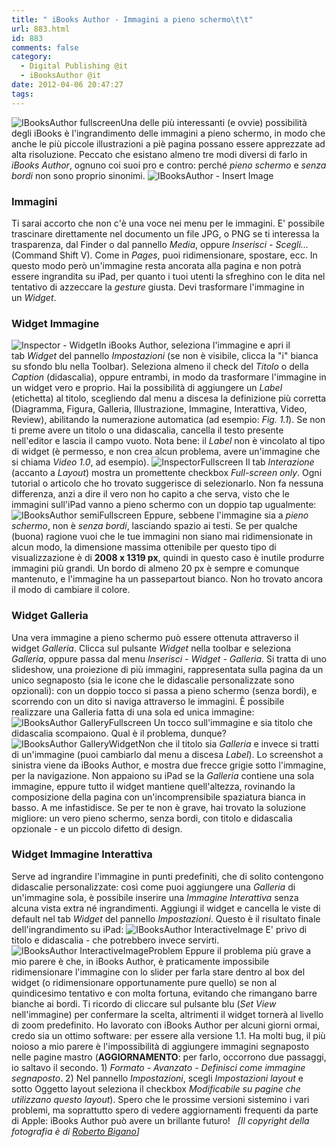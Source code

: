 ```yaml
---
title: " iBooks Author - Immagini a pieno schermo\t\t"
url: 883.html
id: 883
comments: false
category:
  - Digital Publishing @it
  - iBooksAuthor @it
date: 2012-04-06 20:47:27
tags:
---
```


![IBooksAuthor fullscreen](http://localhost:8888/wp-content/uploads/2012/04/iBooksAuthor-fullscreen.jpg)Una delle più interessanti (e ovvie) possibilità degli iBooks è l'ingrandimento delle immagini a pieno schermo, in modo che anche le più piccole illustrazioni a piè pagina possano essere apprezzate ad alta risoluzione. Peccato che esistano almeno tre modi diversi di farlo in _iBooks Author_, ognuno coi suoi pro e contro: perché _pieno schermo_ e _senza bordi_ non sono proprio sinonimi.  ![IBooksAuthor - Insert Image](http://localhost:8888/wp-content/uploads/2012/04/iBooksAuthor-insertImage.jpg)

### Immagini

Ti sarai accorto che non c'è una voce nei menu per le immagini. E' possibile trascinare direttamente nel documento un file JPG, o PNG se ti interessa la trasparenza, dal Finder o dal pannello _Media_, oppure _Inserisci - Scegli..._ (Command Shift V). Come in _Pages_, puoi ridimensionare, spostare, ecc. In questo modo però un'immagine resta ancorata alla pagina e non potrà essere ingrandita su iPad, per quanto i tuoi utenti la sfreghino con le dita nel tentativo di azzeccare la _gesture_ giusta. Devi trasformare l'immagine in un _Widget_.

### Widget Immagine

![Inspector - Widget](http://localhost:8888/wp-content/uploads/2012/04/InspectorWidget.png)In iBooks Author, seleziona l'immagine e apri il tab _Widget_ del pannello _Impostazioni_ (se non è visibile, clicca la "i" bianca su sfondo blu nella Toolbar). Seleziona almeno il check del _Titolo_ o della _Caption_ (didascalia), oppure entrambi, in modo da trasformare l'immagine in un widget vero e proprio. Hai la possibilità di aggiungere un _Label_ (etichetta) al titolo, scegliendo dal menu a discesa la definizione più corretta (Diagramma, Figura, Galleria, Illustrazione, Immagine, Interattiva, Video, Review), abilitando la numerazione automatica (ad esempio: _Fig. 1.1_). Se non ti preme avere un titolo o una didascalia, cancella il testo presente nell'editor e lascia il campo vuoto. Nota bene: il _Label_ non è vincolato al tipo di widget (è permesso, e non crea alcun problema, avere un'immagine che si chiama _Video 1.0_, ad esempio). ![InspectorFullscreen](http://localhost:8888/wp-content/uploads/2012/04/InspectorFullscreen1.png) Il tab _Interazione_ (accanto a _Layout_) mostra un promettente checkbox _Full-screen only_. Ogni tutorial o articolo che ho trovato suggerisce di selezionarlo. Non fa nessuna differenza, anzi a dire il vero non ho capito a che serva, visto che le immagini sull'iPad vanno a pieno schermo con un doppio tap ugualmente: ![IBooksAuthor semiFullscreen](http://localhost:8888/wp-content/uploads/2012/04/iBooksAuthor-semiFullscreen.jpg) Eppure, sebbene l'immagine sia a _pieno schermo_, non è _senza bordi_, lasciando spazio ai testi. Se per qualche (buona) ragione vuoi che le tue immagini non siano mai ridimensionate in alcun modo, la dimensione massima ottenibile per questo tipo di visualizzazione è di **2008 x 1319 px**, quindi in questo caso è inutile produrre immagini più grandi. Un bordo di almeno 20 px è sempre e comunque mantenuto, e l'immagine ha un passepartout bianco. Non ho trovato ancora il modo di cambiare il colore.

### Widget Galleria

Una vera immagine a pieno schermo può essere ottenuta attraverso il widget _Galleria_. Clicca sul pulsante _Widget_ nella toolbar e seleziona _Galleria_, oppure passa dal menu _Inserisci - Widget - Galleria_. Si tratta di uno slideshow, una proiezione di più immagini, rappresentata sulla pagina da un unico segnaposto (sia le icone che le didascalie personalizzate sono opzionali): con un doppio tocco si passa a pieno schermo (senza bordi), e scorrendo con un dito si naviga attraverso le immagini. È possibile realizzare una Galleria fatta di una sola ed unica immagine: ![IBooksAuthor GalleryFullscreen](http://localhost:8888/wp-content/uploads/2012/04/iBooksAuthor-GalleryFullscreen.jpg) Un tocco sull'immagine e sia titolo che didascalia scompaiono. Qual è il problema, dunque? ![IBooksAuthor GalleryWidget](http://localhost:8888/wp-content/uploads/2012/04/iBooksAuthor-GalleryWidget.jpg)Non che il titolo sia _Galleria_ e invece si tratti di un'immagine (puoi cambiarlo dal menu a discesa _Label_). Lo screenshot a sinistra viene da iBooks Author, e mostra due frecce grigie sotto l'immagine, per la navigazione. Non appaiono su iPad se la _Galleria_ contiene una sola immagine, eppure tutto il widget mantiene quell'altezza, rovinando la composizione della pagina con un'incomprensibile spaziatura bianca in basso. A me infastidisce. Se per te non è grave, hai trovato la soluzione migliore: un vero pieno schermo, senza bordi, con titolo e didascalia opzionale - e un piccolo difetto di design.

### Widget Immagine Interattiva

Serve ad ingrandire l'immagine in punti predefiniti, che di solito contengono didascalie personalizzate: così come puoi aggiungere una _Galleria_ di un'immagine sola, è possibile inserire una _Immagine Interattiva_ senza alcuna vista extra né ingrandimenti. Aggiungi il widget e cancella le viste di default nel tab _Widget_ del pannello _Impostazioni_. Questo è il risultato finale dell'ingrandimento su iPad: ![IBooksAuthor InteractiveImage](http://localhost:8888/wp-content/uploads/2012/04/iBooksAuthor-InteractiveImage.jpg) E' privo di titolo e didascalia - che potrebbero invece servirti. ![IBooksAuthor InteractiveImageProblem](http://localhost:8888/wp-content/uploads/2012/04/iBooksAuthor-InteractiveImageProblem.jpg) Eppure il problema più grave a mio parere è che, in iBooks Author, è praticamente impossibile ridimensionare l'immagine con lo slider per farla stare dentro al box del widget (o ridimensionare opportunamente pure quello) se non al quindicesimo tentativo e con molta fortuna, evitando che rimangano barre bianche ai bordi. Ti ricordo di cliccare sul pulsante blu (_Set View_ nell'immagine) per confermare la scelta, altrimenti il widget tornerà al livello di zoom predefinito. Ho lavorato con iBooks Author per alcuni giorni ormai, credo sia un ottimo software: per essere alla versione 1.1. Ha molti bug, il più noioso a mio parere è l'impossibilità di aggiungere immagini segnaposto nelle pagine mastro (**AGGIORNAMENTO**: per farlo, occorrono due passaggi, io saltavo il secondo. 1) _Formato - Avanzato - Definisci come immagine segnaposto_. 2) Nel pannello _Impostazioni_, scegli _Impostazioni layout_ e sotto Oggetto layout seleziona il checkbox _Modificabile su pagine che utilizzano questo layout_). Spero che le prossime versioni sistemino i vari problemi, ma soprattutto spero di vedere aggiornamenti frequenti da parte di Apple: iBooks Author può avere un brillante futuro!   _\[Il copyright della fotografia è di [Roberto Bigano](http://www.bigano.com)\]_